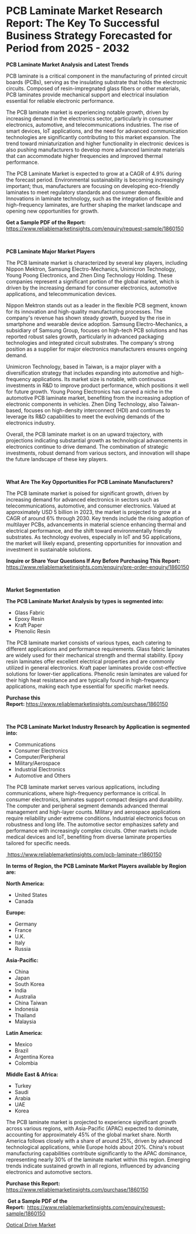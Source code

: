 <p><h1>PCB Laminate Market Research Report: The Key To Successful Business Strategy Forecasted for Period from 2025 - 2032</h1></p><p><strong>PCB Laminate Market Analysis and Latest Trends</strong></p>
<p><p>PCB laminate is a critical component in the manufacturing of printed circuit boards (PCBs), serving as the insulating substrate that holds the electronic circuits. Composed of resin-impregnated glass fibers or other materials, PCB laminates provide mechanical support and electrical insulation essential for reliable electronic performance. </p><p>The PCB laminate market is experiencing notable growth, driven by increasing demand in the electronics sector, particularly in consumer electronics, automotive, and telecommunications industries. The rise of smart devices, IoT applications, and the need for advanced communication technologies are significantly contributing to this market expansion. The trend toward miniaturization and higher functionality in electronic devices is also pushing manufacturers to develop more advanced laminate materials that can accommodate higher frequencies and improved thermal performance.</p><p>The PCB Laminate Market is expected to grow at a CAGR of 4.9% during the forecast period. Environmental sustainability is becoming increasingly important; thus, manufacturers are focusing on developing eco-friendly laminates to meet regulatory standards and consumer demands. Innovations in laminate technology, such as the integration of flexible and high-frequency laminates, are further shaping the market landscape and opening new opportunities for growth.</p></p>
<p><strong>Get a Sample PDF of the Report:&nbsp;</strong> <a href="https://www.reliablemarketinsights.com/enquiry/request-sample/1860150?utm_campaign=2287&utm_medium=2&utm_source=Github&utm_content=ia&utm_term=10022025&utm_id=pcb-laminate">https://www.reliablemarketinsights.com/enquiry/request-sample/1860150</a></p>
<p>&nbsp;</p>
<p><strong>PCB Laminate Major Market Players</strong></p>
<p><p>The PCB laminate market is characterized by several key players, including Nippon Mektron, Samsung Electro-Mechanics, Unimicron Technology, Young Poong Electronics, and Zhen Ding Technology Holding. These companies represent a significant portion of the global market, which is driven by the increasing demand for consumer electronics, automotive applications, and telecommunication devices.</p><p>Nippon Mektron stands out as a leader in the flexible PCB segment, known for its innovation and high-quality manufacturing processes. The company's revenue has shown steady growth, buoyed by the rise in smartphone and wearable device adoption. Samsung Electro-Mechanics, a subsidiary of Samsung Group, focuses on high-tech PCB solutions and has reported robust sales growth, particularly in advanced packaging technologies and integrated circuit substrates. The company's strong position as a supplier for major electronics manufacturers ensures ongoing demand.</p><p>Unimicron Technology, based in Taiwan, is a major player with a diversification strategy that includes expanding into automotive and high-frequency applications. Its market size is notable, with continuous investments in R&D to improve product performance, which positions it well for future growth. Young Poong Electronics has carved a niche in the automotive PCB laminate market, benefiting from the increasing adoption of electronic components in vehicles. Zhen Ding Technology, also Taiwan-based, focuses on high-density interconnect (HDI) and continues to leverage its R&D capabilities to meet the evolving demands of the electronics industry.</p><p>Overall, the PCB laminate market is on an upward trajectory, with projections indicating substantial growth as technological advancements in electronics continue to drive demand. The combination of strategic investments, robust demand from various sectors, and innovation will shape the future landscape of these key players.</p></p>
<p>&nbsp;</p>
<p><strong>What Are The Key Opportunities For PCB Laminate Manufacturers?</strong></p>
<p><p>The PCB laminate market is poised for significant growth, driven by increasing demand for advanced electronics in sectors such as telecommunications, automotive, and consumer electronics. Valued at approximately USD 5 billion in 2023, the market is projected to grow at a CAGR of around 6% through 2030. Key trends include the rising adoption of multilayer PCBs, advancements in material science enhancing thermal and electrical performance, and the shift toward environmentally friendly substrates. As technology evolves, especially in IoT and 5G applications, the market will likely expand, presenting opportunities for innovation and investment in sustainable solutions.</p></p>
<p><strong>Inquire or Share Your Questions If Any Before Purchasing This Report:</strong> <a href="https://www.reliablemarketinsights.com/enquiry/pre-order-enquiry/1860150?utm_campaign=2287&utm_medium=2&utm_source=Github&utm_content=ia&utm_term=10022025&utm_id=pcb-laminate">https://www.reliablemarketinsights.com/enquiry/pre-order-enquiry/1860150</a></p>
<p>&nbsp;</p>
<p><strong>Market Segmentation</strong></p>
<p><strong>The PCB Laminate Market Analysis by types is segmented into:</strong></p>
<p><ul><li>Glass Fabric</li><li>Epoxy Resin</li><li>Kraft Paper</li><li>Phenolic Resin</li></ul></p>
<p><p>The PCB laminate market consists of various types, each catering to different applications and performance requirements. Glass fabric laminates are widely used for their mechanical strength and thermal stability. Epoxy resin laminates offer excellent electrical properties and are commonly utilized in general electronics. Kraft paper laminates provide cost-effective solutions for lower-tier applications. Phenolic resin laminates are valued for their high heat resistance and are typically found in high-frequency applications, making each type essential for specific market needs.</p></p>
<p><strong>Purchase this Report:&nbsp;</strong><a href="https://www.reliablemarketinsights.com/purchase/1860150?utm_campaign=2287&utm_medium=2&utm_source=Github&utm_content=ia&utm_term=10022025&utm_id=pcb-laminate">https://www.reliablemarketinsights.com/purchase/1860150</a></p>
<p>&nbsp;</p>
<p><strong>The PCB Laminate Market Industry Research by Application is segmented into:</strong></p>
<p><ul><li>Communications</li><li>Consumer Electronics</li><li>Computer/Peripheral</li><li>Military/Aerospace</li><li>Industrial Electronics</li><li>Automotive and Others</li></ul></p>
<p><p>The PCB laminate market serves various applications, including communications, where high-frequency performance is critical. In consumer electronics, laminates support compact designs and durability. The computer and peripheral segment demands advanced thermal management and high-layer counts. Military and aerospace applications require reliability under extreme conditions. Industrial electronics focus on robustness and long life. The automotive sector emphasizes safety and performance with increasingly complex circuits. Other markets include medical devices and IoT, benefiting from diverse laminate properties tailored for specific needs.</p></p>
<p><a href="https://www.reliablemarketinsights.com/pcb-laminate-r1860150?utm_campaign=2287&utm_medium=2&utm_source=Github&utm_content=ia&utm_term=10022025&utm_id=pcb-laminate">&nbsp;https://www.reliablemarketinsights.com/pcb-laminate-r1860150</a></p>
<p><strong>In terms of Region, the PCB Laminate Market Players available by Region are:</strong></p>
<p>
    <p> <strong> North America: </strong>
        <ul>
            <li>United States</li>
            <li>Canada</li>
        </ul>
        </p> 
    <p> <strong> Europe: </strong>
        <ul>
            <li>Germany</li>
            <li>France</li>
            <li>U.K.</li>
            <li>Italy</li>
            <li>Russia</li>
        </ul>
        </p> 
    <p> <strong> Asia-Pacific: </strong>
        <ul>
            <li>China</li>
            <li>Japan</li>
            <li>South Korea</li>
            <li>India</li>
            <li>Australia</li>
            <li>China Taiwan</li>
            <li>Indonesia</li>
            <li>Thailand</li>
            <li>Malaysia</li>
        </ul>
        </p> 
    <p> <strong> Latin America: </strong>
        <ul>
            <li>Mexico</li>
            <li>Brazil</li>
            <li>Argentina Korea</li>
            <li>Colombia</li>
        </ul>
        </p> 
    <p> <strong> Middle East & Africa: </strong>
        <ul>
            <li>Turkey</li>
            <li>Saudi</li>
            <li>Arabia</li>
            <li>UAE</li>
            <li>Korea</li>
        </ul>
    </p>
    </p>
<p><p>The PCB laminate market is projected to experience significant growth across various regions, with Asia-Pacific (APAC) expected to dominate, accounting for approximately 45% of the global market share. North America follows closely with a share of around 25%, driven by advanced technological applications, while Europe holds about 20%. China's robust manufacturing capabilities contribute significantly to the APAC dominance, representing nearly 30% of the laminate market within this region. Emerging trends indicate sustained growth in all regions, influenced by advancing electronics and automotive sectors.</p></p>
<p><strong>Purchase this Report: </strong><a href="https://www.reliablemarketinsights.com/purchase/1860150?utm_campaign=2287&utm_medium=2&utm_source=Github&utm_content=ia&utm_term=10022025&utm_id=pcb-laminate">https://www.reliablemarketinsights.com/purchase/1860150</a></p>
<p>&nbsp;<strong>Get a Sample PDF of the Report:&nbsp;&nbsp;</strong><a href="https://www.reliablemarketinsights.com/enquiry/request-sample/1860150?utm_campaign=2287&utm_medium=2&utm_source=Github&utm_content=ia&utm_term=10022025&utm_id=pcb-laminate">https://www.reliablemarketinsights.com/enquiry/request-sample/1860150</a></p>
<p><strong></strong></p>
<p><p><a href="https://github.com/princessbartram3/Market-Research-Report-List-1/blob/main/optical-drive-market.md?utm_campaign=2287&utm_medium=2&utm_source=Github&utm_content=ia&utm_term=10022025&utm_id=pcb-laminate">Optical Drive Market</a></p></p>